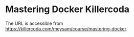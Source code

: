 # Mastering Docker Killercoda

The URL is accessible from <https://killercoda.com/meysam/course/mastering-docker>.
